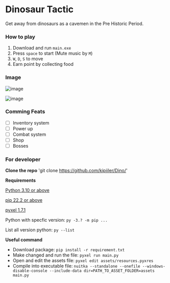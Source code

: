 # Dinosaur Tactic

Get away from dinosaurs as a cavemen in the Pre Historic Period.

### How to play
1. Download and run `main.exe`
2. Press `space` to start (Mute music by `M`)
3. `W`, `D`, `S` to move
4. Earn point by collecting food

### Image

![image](https://user-images.githubusercontent.com/56223669/180946255-d7cb4474-9c64-4f61-90bd-6d763c82eddb.png)

![image](https://user-images.githubusercontent.com/56223669/180946496-19f43f95-0db0-45bc-9a16-b2b3ffb63824.png)

### Comming Feats

- [ ] Inventory system
- [ ] Power up
- [ ] Combat system
- [ ] Shop
- [ ] Bosses

### For developer

**Clone the repo**
'git clone https://github.com/kipiiler/Dino/'

**Requirements**

[Python 3.10 or above](https://www.python.org/downloads/release/python-3100/)

[pip 22.2 or above](https://pypi.org/project/pip/)

[pyxel 1.7.1](https://github.com/kitao/pyxel)


Python with specfic version: `py -3.? -m pip ...`

List all version python: `py --list`

**Useful command**
- Download package: `pip install -r requirement.txt`
- Make changed and run the file: `pyxel run main.py`
- Open and edit the assets file: `pyxel edit assets/resources.pyxres`
- Compile into executable file: `nuitka --standalone --onefile --windows-disable-console --include-data dir=PATH_TO_ASSET_FOLDER=assets main.py`
